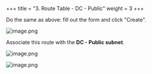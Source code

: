 +++
title = "3. Route Table - DC - Public"
weight = 3
+++


Do the same as above: fill out the form and click "Create".


![image.png](/images/004-iv-setup-vpc-dc-resources/16-718919-image.png)


Associate this route with the **DC - Public subnet**.


![image.png](/images/004-iv-setup-vpc-dc-resources/16-692926-image.png)


![image.png](/images/004-iv-setup-vpc-dc-resources/16-857899-image.png)


